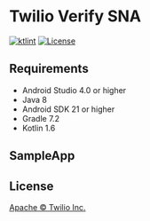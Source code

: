 # Twilio Verify SNA

[![ktlint](https://img.shields.io/badge/code%20style-%E2%9D%A4-FF4081.svg)](https://ktlint.github.io/)
[![License](https://img.shields.io/badge/License-Apache%202-blue.svg?logo=law)](https://github.com/twilio/twilio-verify-android/blob/main/LICENSE)

<a name='Requirements'></a>
## Requirements
* Android Studio 4.0 or higher
* Java 8
* Android SDK 21 or higher
* Gradle 7.2
* Kotlin 1.6

<a name='SampleApp'></a>
## SampleApp

## License
[Apache © Twilio Inc.](./LICENSE)
